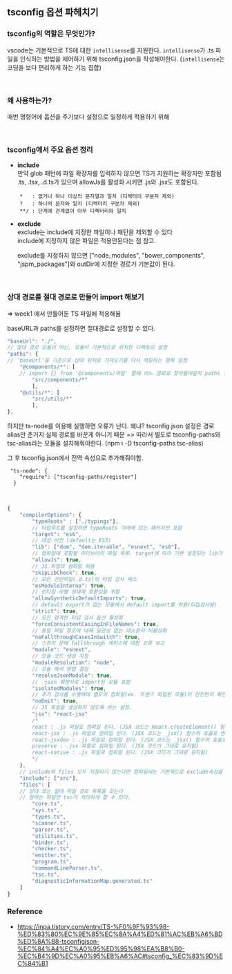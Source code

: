 ## tsconfig 옵션 파헤치기

### **tsconfig의 역할은 무엇인가?**

vscode는 기본적으로 TS에 대한 `intellisense`를 지원한다.
`intellisense`가 .ts 파일을 인식하는 방법을 제어하기 위해 tsconfig.json을 작성해야한다.
(`intellisense`는 코딩을 보다 편리하게 하는 기능 집합)

  <br/>

### **왜 사용하는가?**

매번 명령어에 옵션을 주기보다 설정으로 일정하게 적용하기 위해

  <br/>

### **tsconfig에서 주요 옵션 정리**

- **include**  
   만약 glob 패턴에 파일 확장자를 입력하지 않으면 TS가 지원하는 확장자만 포함됨  
  .ts, .tsx, .d.ts가 있으며 allowJs를 활성화 시키면 .js와 .jsx도 포함된다.

```
	*	: 없거나 하나 이상의 문자열과 일치 (디렉터리 구분자 제외)
	?	: 하나의 문자와 일치 (디렉터리 구분자 제외)
	**/	: 단계에 관계없이 아무 디렉터리와 일치
```

- **exclude**  
  exclude는 include에 지정한 파일이나 패턴을 제외할 수 있다  
  include에 지정하지 않은 파일은 적용안된다는 점 참고.

  exclude를 지정하지 않으면 ["node_modules", "bower_components", "jspm_packages"]와 outDir에 지정한 경로가 기본값이 된다.

    <br/>

### **상대 경로를 절대 경로로 만들어 import 해보기**

=> week1 에서 만들어둔 TS 파일에 적용해봄

baseURL과 paths를 설정하면 절대경로로 설정할 수 있다.

```jsx
"baseUrl": "./",
// 절대 경로 모듈이 아닌, 모듈이 기본적으로 위치한 디렉토리 설정
"paths": {
// 'baseUrl'을 기준으로 상대 위치로 가져오기를 다시 매핑하는 항목 설정
	"@components/*": [
	// import {} from '@components/파일' 할때 어느 경로로 찾아들어갈지 paths 설정
		"src/components/*"
		],
	"@utils/*": [
		"src/utils/*"
		],
},
```

하지만 ts-node를 이용해 실행하면 오류가 난다. 왜냐? tsconfig.json 설정은 경로 alias만 준거지 실제 경로를 바꾼게 아니기 때문 => 따라서 별도로 tsconfig-paths와 tsc-alias라는 모듈을 설치해줘야한다. (npm i -D tsconfig-paths tsc-alias)

그 후 tsconfig.json에서 전역 속성으로 추가해줘야함.

```
 "ts-node": {
    "require": ["tsconfig-paths/register"]
  }
```

<br/>

```jsx
{
    "compilerOptions": {
        "typeRoots" : ["./typings"],
		// 타입루트를 설정하면 typeRoots 아래에 있는 패키지만 포함
        "target": "es6",
		// 대상 버전 (default는 ES3)
        "lib": ["dom", "dom.iterable", "esnext", "es6"],
		// 컴파일에 포함될 라이브러리 파일 목록. target에 따라 기본 설정되는 lib가 달라짐
        "allowJs": true,
		// JS 파일의 컴파일 허용
        "skipLibCheck": true,
		// 모든 선언파일(.d.ts)의 타입 검사 패스
        "esModuleInterop": true,
		// 런타임 바벨 생태계 호환성을 위함
        "allowSyntheticDefaultImports": true,
		// default export가 없는 모듈에서 default import를 허용(타입검사용)
        "strict": true,
		// 모든 엄격한 타입 검사 옵션 활성화
        "forceConsistentCasingInFileNames": true,
		// 동일 파일 참조에 대해 일관성 없는 대소문자 비활성화
        "noFallthroughCasesInSwitch": true,
		// 스위치 문에 fallthrough 케이스에 대한 오류 보고
        "module": "esnext",
		// 모듈 코드 생성 지정
        "moduleResolution": "node",
		// 모듈 해석 방법 결정
        "resolveJsonModule": true,
		// .json 확장자로 import된 모듈 포함
        "isolatedModules": true,
		// 추가 검사를 수행하여 별도의 컴파일(ex. 트랜스 파일된 모듈)이 안전한지 확인
        "noEmit": true,
		// JS 파일을 생성하지 않도록 하는 설정.
        "jsx": "react-jsx"
		/*
		react : .js 파일로 컴파일 된다. (JSX 코드는 React.createElement() 함수의 호출로 변환됨)
		react-jsx : .js 파일로 컴파일 된다. (JSX 코드는 _jsx() 함수의 호출로 변환됨)
		react-jsxdev : .js 파일로 컴파일 된다. (JSX 코드는 _jsx() 함수의 호출로 변환됨)
		preserve : .jsx 파일로 컴파일 된다. (JSX 코드가 그대로 유지됨)
		react-native : .js 파일로 컴파일 된다. (JSX 코드가 그대로 유지됨)
		*/
    },
    // include와 files 모두 지정되지 않는다면 컴파일러는 기본적으로 exclude속성을 사용하여 제외된 것은 제외하고 모든 TS(.ts, .d.ts, .tsx)파일을 포함하는 하위 디렉토리에 포함시킨다.
    "include": ["src"],
    "files": [
	// 상대 또는 절대 파일 경로 목록을 갖는다
	// 원하는 파일만 tsc가 처리하게 할 수 있다.
        "core.ts",
        "sys.ts",
        "types.ts",
        "scanner.ts",
        "parser.ts",
        "utilities.ts",
        "binder.ts",
        "checker.ts",
        "emitter.ts",
        "program.ts",
        "commandLineParser.ts",
        "tsc.ts",
        "diagnosticInformationMap.generated.ts"
    ]
}
```

### Reference

- https://inpa.tistory.com/entry/TS-%F0%9F%93%98-%ED%83%80%EC%9E%85%EC%8A%A4%ED%81%AC%EB%A6%BD%ED%8A%B8-tsconfigjson-%EC%84%A4%EC%A0%95%ED%95%98%EA%B8%B0-%EC%B4%9D%EC%A0%95%EB%A6%AC#tsconfig_%EC%83%9D%EC%84%B1
